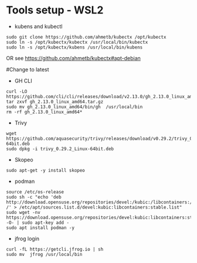 # Tools setup - WSL2
* kubens and kubectl 
```
sudo git clone https://github.com/ahmetb/kubectx /opt/kubectx
sudo ln -s /opt/kubectx/kubectx /usr/local/bin/kubectx
sudo ln -s /opt/kubectx/kubens /usr/local/bin/kubens
```
OR see https://github.com/ahmetb/kubectx#apt-debian 


#Change to latest 
* GH CLI 
```
curl -LO https://github.com/cli/cli/releases/download/v2.13.0/gh_2.13.0_linux_amd64.tar.gz
tar zxvf gh_2.13.0_linux_amd64.tar.gz
sudo mv gh_2.13.0_linux_amd64/bin/gh  /usr/local/bin
rm -rf gh_2.13.0_linux_amd64*
```

* Trivy 
```
wget https://github.com/aquasecurity/trivy/releases/download/v0.29.2/trivy_0.29.2_Linux-64bit.deb
sudo dpkg -i trivy_0.29.2_Linux-64bit.deb
```

* Skopeo 
```
sudo apt-get -y install skopeo
```

* podman 
```
source /etc/os-release
sudo sh -c "echo 'deb http://download.opensuse.org/repositories/devel:/kubic:/libcontainers:/stable/xUbuntu_${VERSION_ID}/ /' > /etc/apt/sources.list.d/devel:kubic:libcontainers:stable.list"
sudo wget -nv https://download.opensuse.org/repositories/devel:kubic:libcontainers:stable/xUbuntu_${VERSION_ID}/Release.key -O- | sudo apt-key add -
sudo apt install podman -y
```

* jfrog login 
```
curl -fL https://getcli.jfrog.io | sh
sudo mv  jfrog /usr/local/bin
```

